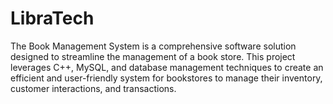 # LibraTech
The Book Management System is a comprehensive software solution designed to streamline the management of a book store. This project leverages C++, MySQL, and database management techniques to create an efficient and user-friendly system for bookstores to manage their inventory, customer interactions, and transactions.
